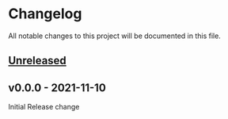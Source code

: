 # Changelog

All notable changes to this project will be documented in this file.

## [Unreleased](https://github.com/donalchilde/python-base-test/compare/v1.0.0...HEAD)

## v0.0.0 - 2021-11-10

  Initial Release change